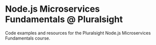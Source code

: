 # Node.js Microservices Fundamentals @ Pluralsight

Code examples and resources for the Pluralsight Node.js Microservices Fundamentals course.
